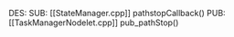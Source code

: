 DES:
SUB:
	[[StateManager.cpp]]
		pathstopCallback()
PUB:
	[[TaskManagerNodelet.cpp]]
		pub_pathStop()